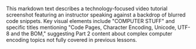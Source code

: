 This markdown text describes a technology-focused video tutorial screenshot featuring an instructor speaking against a backdrop of blurred code snippets. Key visual elements include "COMPUTER STUFF" and specific titles mentioning "Code Pages, Character Encoding, Unicode, UTF-8 and the BOM," suggesting Part 2 content about complex computer encoding topics not fully covered in previous lessons.